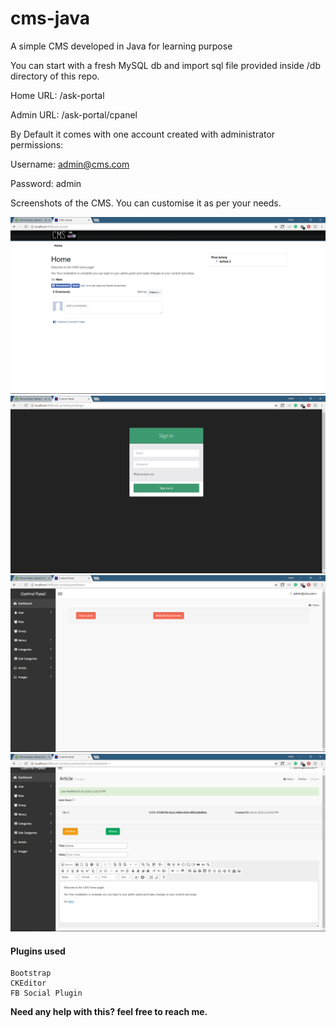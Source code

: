 # cms-java
A simple CMS developed in Java for learning purpose

You can start with a fresh MySQL db and import sql file provided inside /db directory of this repo.

Home URL: /ask-portal

Admin URL: /ask-portal/cpanel
  
By Default it comes with one account created with administrator permissions: 

Username: admin@cms.com

Password: admin

Screenshots of the CMS. You can customise it as per your needs.

![alt text](https://github.com/ankitkatiyar91/cms-java/blob/master/screenshot/home.png)
![alt text](https://github.com/ankitkatiyar91/cms-java/blob/master/screenshot/cpanel-login.png)
![alt text](https://github.com/ankitkatiyar91/cms-java/blob/master/screenshot/cpanel-home.png)
![alt text](https://github.com/ankitkatiyar91/cms-java/blob/master/screenshot/cpanel-article-edit.png)

#### Plugins used
  
    Bootstrap
    CKEditor
    FB Social Plugin
  

<b>Need any help with this? feel free to reach me.</b>
